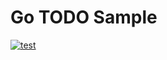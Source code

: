 # Go TODO Sample

[![test](https://github.com/koizr/go-todo-sample/workflows/Test/badge.svg)](https://github.com/koizr/go-todo-sample/actions?query=workflow%3ATest)
